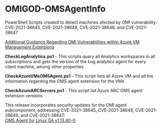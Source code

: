# OMIGOD-OMSAgentInfo
PowerShell Scripts created to detect machines afected by OMI vulnerability: CVE-2021-38645, CVE-2021-38649, CVE-2021-38648, and CVE-2021-38647


[Additional Guidance Regarding OMI Vulnerabilities within Azure VM Management Extensions](https://msrc-blog.microsoft.com/2021/09/16/additional-guidance-regarding-omi-vulnerabilities-within-azure-vm-management-extensions)

**CheckLogAnalytics.ps1** - This scripts query all Analytics workspaces in all subscriptions and gets the version of the Log analytics agent for every client machine, among other properties   

**CheckAzureVMsOMSAgent.ps1** - This script lists all Azure VM and all the information regarding the OMS agent extension for the VMs

**CheckAzureARCServers.ps1** - This script list Azure ARC OMS agent extension versions



This release incorporates security updates for the OMI agent subcomponent, addressing CVE-2021-38645, CVE-2021-38649, CVE-2021-38648, and CVE-2021-38647:  
[OMS Agent for Linux GA v1.13.40-0](https://github.com/microsoft/OMS-Agent-for-Linux/releases/tag/OMSAgent_v1.13.40-0)
